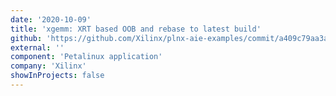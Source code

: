 ```yaml
---
date: '2020-10-09'
title: 'xgemm: XRT based OOB and rebase to latest build'
github: 'https://github.com/Xilinx/plnx-aie-examples/commit/a409c79aa3aae14d05a7f2e3da49669a73072a75'
external: ''
component: 'Petalinux application'
company: 'Xilinx'
showInProjects: false
---
```

